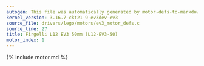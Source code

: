 ```yaml
---
autogen: This file was automatically generated by motor-defs-to-markdown.py
kernel_version: 3.16.7-ckt21-9-ev3dev-ev3
source_file: drivers/lego/motors/ev3_motor_defs.c
source_line: 27
title: Firgelli L12 EV3 50mm (L12-EV3-50)
motor_index: 1
---
```


{% include motor.md %}

